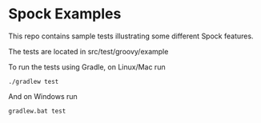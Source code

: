 # Spock Examples

This repo contains sample tests illustrating some different Spock features.

The tests are located in src/test/groovy/example

To run the tests using Gradle, on Linux/Mac run

    ./gradlew test

And on Windows run

    gradlew.bat test